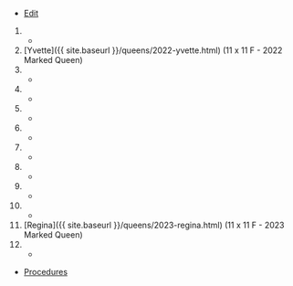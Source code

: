 * [Edit](https://github.com/joejcollins/rhapsody-angel/edit/master/_includes/apiary.md)

1. -
2. [Yvette]({{ site.baseurl }}/queens/2022-yvette.html) (11 x 11 F - 2022 Marked Queen)
3. -
4. -
5. -
6. -
7. -
8. -
9. -
10. -
11. [Regina]({{ site.baseurl }}/queens/2023-regina.html) (11 x 11 F - 2023 Marked Queen)
12. -

* [Procedures](https://github.com/joejcollins/rhapsody-angel/raw/master/book/00Book.pdf)
